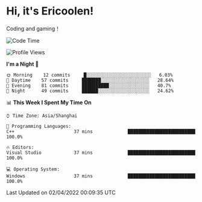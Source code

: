 # Hi, it's Ericoolen!
Coding and gaming！

<!--START_SECTION:waka-->
![Code Time](http://img.shields.io/badge/Code%20Time-191%20hrs%203%20mins-blue)

![Profile Views](http://img.shields.io/badge/Profile%20Views-4-blue)

**I'm a Night 🦉** 

```text
🌞 Morning    12 commits     █░░░░░░░░░░░░░░░░░░░░░░░░   6.03% 
🌆 Daytime    57 commits     ███████░░░░░░░░░░░░░░░░░░   28.64% 
🌃 Evening    81 commits     ██████████░░░░░░░░░░░░░░░   40.7% 
🌙 Night      49 commits     ██████░░░░░░░░░░░░░░░░░░░   24.62%

```


📊 **This Week I Spent My Time On** 

```text
⌚︎ Time Zone: Asia/Shanghai

💬 Programming Languages: 
C++                      37 mins             █████████████████████████   100.0%

🔥 Editors: 
Visual Studio            37 mins             █████████████████████████   100.0%

💻 Operating System: 
Windows                  37 mins             █████████████████████████   100.0%

```


 Last Updated on 02/04/2022 00:09:35 UTC
<!--END_SECTION:waka-->

